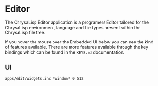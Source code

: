 # Editor

The ChrysaLisp Editor application is a programers Editor tailored for the
ChrysaLisp environment, language and file types present within the ChrysaLisp
file tree.

If you hover the mouse over the Embedded UI below you can see the kind of
features available. There are more features available through the key bindings
which can be found in the `KEYS.md` documentation.

## UI

```widget
apps/edit/widgets.inc *window* 0 512
```
